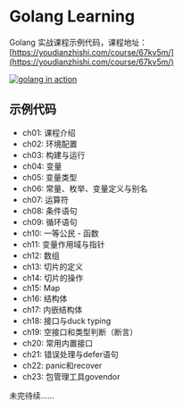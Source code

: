 # Golang Learning

Golang 实战课程示例代码，课程地址：[https://youdianzhishi.com/course/67kv5m/](https://youdianzhishi.com/course/67kv5m/)

[![golang in action](https://sdn.haimaxy.com/covers/2019/5/25/5089dc263d514efa906259eae0b99317.png)](https://youdianzhishi.com/course/67kv5m/)

## 示例代码
* ch01: 课程介绍
* ch02: 环境配置
* ch03: 构建与运行
* ch04: 变量
* ch05: 变量类型
* ch06: 常量、枚举、变量定义与别名
* ch07: 运算符
* ch08: 条件语句
* ch09: 循环语句
* ch10: 一等公民 - 函数
* ch11: 变量作用域与指针
* ch12: 数组
* ch13: 切片的定义
* ch14: 切片的操作
* ch15: Map
* ch16: 结构体
* ch17: 内嵌结构体
* ch18: 接口与duck typing
* ch19: 空接口和类型判断（断言）
* ch20: 常用内置接口
* ch21: 错误处理与defer语句
* ch22: panic和recover
* ch23: 包管理工具govendor

未完待续......
